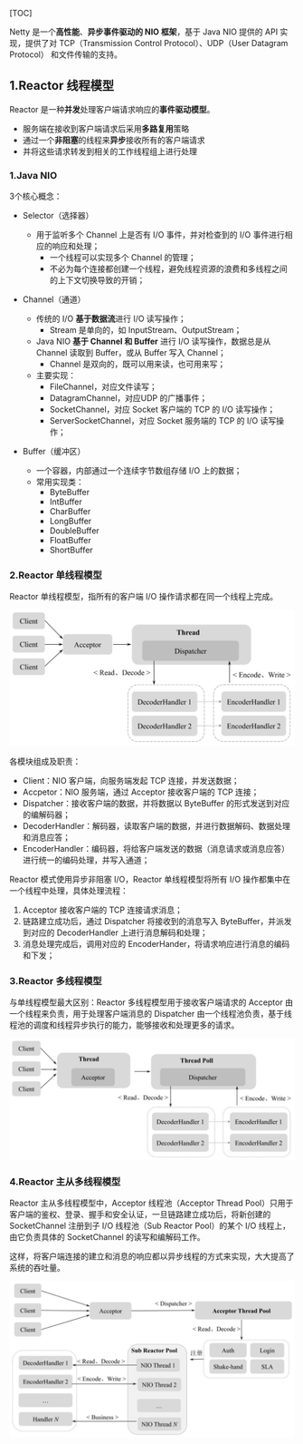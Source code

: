 
[TOC]

Netty 是一个**高性能**、**异步事件驱动的 NIO 框架**，基于 Java NIO 提供的 API 实现，提供了对 TCP（Transmission Control Protocol）、UDP（User Datagram Protocol） 和文件传输的支持。



## 1.Reactor 线程模型

Reactor 是一种**并发**处理客户端请求响应的**事件驱动模型**。

- 服务端在接收到客户端请求后采用**多路复用**策略
- 通过一个**非阻塞**的线程来**异步**接收所有的客户端请求
- 并将这些请求转发到相关的工作线程组上进行处理



### 1.Java NIO

3个核心概念：

- Selector（选择器）
  - 用于监听多个 Channel 上是否有 I/O 事件，并对检查到的 I/O 事件进行相应的响应和处理；
    - 一个线程可以实现多个 Channel 的管理；
    - 不必为每个连接都创建一个线程，避免线程资源的浪费和多线程之间的上下文切换导致的开销；

- Channel（通道）
  - 传统的 I/O **基于数据流**进行 I/O 读写操作；
    - Stream 是单向的，如 InputStream、OutputStream；
  - Java NIO **基于 Channel 和 Buffer** 进行 I/O 读写操作，数据总是从 Channel 读取到 Buffer，或从 Buffer 写入 Channel；
    - Channel 是双向的，既可以用来读，也可用来写；
  - 主要实现：
    - FileChannel，对应文件读写；
    - DatagramChannel，对应UDP 的广播事件；
    - SocketChannel，对应 Socket 客户端的 TCP 的 I/O 读写操作；
    - ServerSocketChannel，对应 Socket 服务端的 TCP 的 I/O 读写操作；
- Buffer（缓冲区）
  - 一个容器，内部通过一个连续字节数组存储 I/O 上的数据；
  - 常用实现类：
    - ByteBuffer
    - IntBuffer
    - CharBuffer
    - LongBuffer
    - DoubleBuffer
    - FloatBuffer
    - ShortBuffer



### 2.Reactor 单线程模型

Reactor 单线程模型，指所有的客户端 I/O 操作请求都在同一个线程上完成。

![Reactor-single-thread.png](./pic/Reactor-single-thread.png)



各模块组成及职责：

- Client：NIO 客户端，向服务端发起 TCP 连接，并发送数据；
- Accpetor：NIO 服务端，通过 Acceptor 接收客户端的 TCP 连接；
- Dispatcher：接收客户端的数据，并将数据以 ByteBuffer 的形式发送到对应的编解码器；
- DecoderHandler：解码器，读取客户端的数据，并进行数据解码、数据处理和消息应答；
- EncoderHandler：编码器，将给客户端发送的数据（消息请求或消息应答）进行统一的编码处理，并写入通道；

Reactor 模式使用异步非阻塞 I/O，Reactor 单线程模型将所有 I/O 操作都集中在一个线程中处理，具体处理流程：

1. Acceptor 接收客户端的 TCP 连接请求消息；
2. 链路建立成功后，通过 Dispatcher 将接收到的消息写入 ByteBuffer，并派发到对应的 DecoderHandler 上进行消息解码和处理；
3. 消息处理完成后，调用对应的 EncoderHander，将请求响应进行消息的编码和下发；



### 3.Reactor 多线程模型

与单线程模型最大区别：Reactor 多线程模型用于接收客户端请求的 Acceptor 由一个线程来负责，用于处理客户端消息的 Dispatcher 由一个线程池负责，基于线程池的调度和线程异步执行的能力，能够接收和处理更多的请求。

![Reactor-multi-thread.png](./pic/Reactor-multi-thread.png)



### 4.Reactor 主从多线程模型

Reactor 主从多线程模型中，Acceptor 线程池（Acceptor Thread Pool）只用于客户端的鉴权、登录、握手和安全认证，一旦链路建立成功后，将新创建的 SocketChannel 注册到子 I/O 线程池（Sub Reactor Pool）的某个 I/O 线程上，由它负责具体的 SocketChannel 的读写和编解码工作。

这样，将客户端连接的建立和消息的响应都以异步线程的方式来实现，大大提高了系统的吞吐量。

![Reactor-master-slave-multi-thread.png](./pic/Reactor-master-slave-multi-thread.png)

